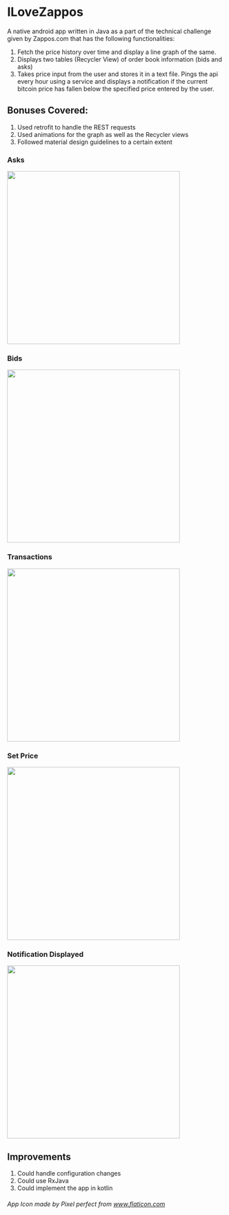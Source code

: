 # ILoveZappos
A native android app written in Java as a part of the technical challenge given by Zappos.com that has the following functionalities:
1. Fetch the price history over time and display a line graph of the same.
2. Displays two tables (Recycler View) of order book information (bids and asks)
3. Takes price input from the user and stores it in a text file. Pings the api every hour using a service and displays a notification
   if the current bitcoin price has fallen below the specified price entered by the user.
   
## Bonuses Covered:
1. Used retrofit to handle the REST requests
2. Used animations for the graph as well as the Recycler views
3. Followed material design guidelines to a certain extent
   
### Asks 
<img src = "app/screenshots/Asks.png" width = 400>

### Bids
<img src = "app/screenshots/Bids.png" width = 400>

### Transactions
<img src = "app/screenshots/Graph.png" width = 400>

### Set Price
<img src = "app/screenshots/Notiff.png" width = 400>

### Notification Displayed
<img src = "app/screenshots/Ntoif.png" width = 400>

## Improvements
1. Could handle configuration changes
2. Could use RxJava
3. Could implement the app in kotlin

###### App Icon made by Pixel perfect from www.flaticon.com
